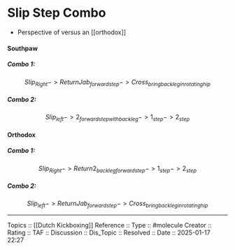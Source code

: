 # Slip Step Combo

- Perspective of versus an [[orthodox]]

#### Southpaw
##### Combo 1:

$$
Slip_{Right} -> Return Jab_{forward step} -> Cross_{bring back leg in rotating hip}
$$
##### Combo 2:

$$
Slip_{left} -> 2_{forward step with back leg} ->  1_{step} -> 2_{step}
$$

#### Orthodox
##### Combo 1:

$$
Slip_{Right} -> Return 2_{back leg forward step} ->  1_{step} -> 2_{step}
$$
##### Combo 2:

$$
Slip_{left} -> Return Jab_{forward step} -> Cross_{bring back leg in rotating hip}
$$


---
Topics ::  [[Dutch Kickboxing]] 
Reference ::
Type :: #molecule
Creator ::
Rating ::
TAF ::
Discussion ::
Dis_Topic :: 
Resolved ::
Date :: 2025-01-17 22:27
